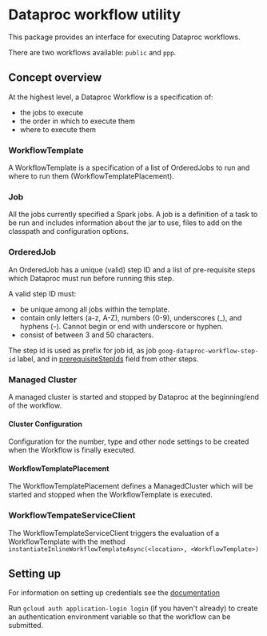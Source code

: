# Dataproc workflow utility

This package provides an interface for executing Dataproc workflows. 

There are two workflows available: `public` and `ppp`. 

## Concept overview

At the highest level, a Dataproc Workflow is a specification of:
- the jobs to execute
- the order in which to execute them
- where to execute them

### WorkflowTemplate

A WorkflowTemplate is a specification of a list of OrderedJobs to run and where to run them 
(WorkflowTemplatePlacement). 

### Job

All the jobs currently specified a Spark jobs. A job is a definition of a task to be run and includes information 
about the jar to use, files to add on the classpath and configuration options.

### OrderedJob

An OrderedJob has a unique (valid) step ID and a list of pre-requisite steps which Dataproc must run before running 
this step. 

A valid step ID must: 
- be unique among all jobs within the template.
- contain only letters (a-z, A-Z), numbers (0-9), underscores (_), and hyphens (-). Cannot begin or end with underscore
or hyphen. 
- consist of between 3 and 50 characters.

The step id is used as prefix for job id, as job `goog-dataproc-workflow-step-id` label, and in
[prerequisiteStepIds](https://cloud.google.com/dotnet/docs/reference/Google.Cloud.Dataproc.V1/latest/Google.Cloud.Dataproc.V1.OrderedJob#Google_Cloud_Dataproc_V1_OrderedJob_StepId) field from other
steps.
 
### Managed Cluster

A managed cluster is started and stopped by Dataproc at the beginning/end of the workflow.

#### Cluster Configuration

Configuration for the number, type and other node settings to be created when the Workflow is finally executed. 

#### WorkflowTemplatePlacement

The WorkflowTemplatePlacement defines a ManagedCluster which will be started and stopped when the WorkflowTemplate 
is executed.

### WorkflowTempateServiceClient

The WorkflowTemplateServiceClient triggers the evaluation of a WorkflowTemplate with the method 
`instantiateInlineWorkflowTemplateAsync(<location>, <WorkflowTemplate>)`

## Setting up

For information on setting up credentials see the [documentation](https://github.com/googleapis/google-cloud-java#authentication)

Run `gcloud auth application-login login` (if you haven't already) to create an authentication environment variable 
so that the workflow can be submitted.
